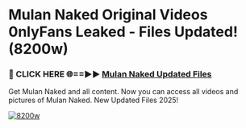 # Mulan Naked Original Videos 0nlyFans Leaked - Files Updated! (8200w)

<h3>🔴 CLICK HERE 🌐==►► <a href="https://tinyurl.com/yckcrads" rel="nofollow">Mulan Naked Updated Files</a></h3>

Get Mulan Naked and all content. Now you can access all videos and pictures of Mulan Naked. New Updated Files 2025!

[![8200w](https://i.imgur.com/hpKpOFt.gif)](https://tinyurl.com/yckcrads)
